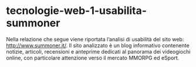 # tecnologie-web-1-usabilita-summoner
Nella relazione che segue viene riportata l’analisi di usabilità del sito web: http://www.summoner.it/. Il sito analizzato è un blog informativo contenente notizie, articoli, recensioni e anteprime dedicati al panorama dei videogiochi online, con particolare attenzione verso il mercato MMORPG ed eSport.
